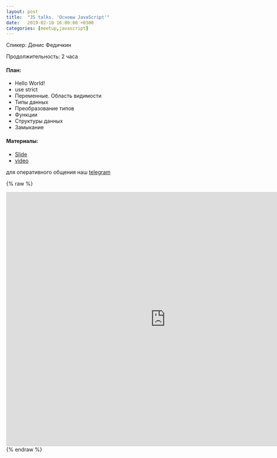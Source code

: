 ```yaml
---
layout: post
title:  "JS talks. 'Основы JavaScript'"
date:   2019-02-10 16:00:00 +0300
categories: [meetup,javascript]
---
```


Спикер: Денис Федичкин

Продолжительность: 2 часа

#### План:

- Hello World!
- use strict
- Переменные. Область видимости
- Типы данных
- Преобразование типов
- Функции
- Структуры данных
- Замыкание

#### Материалы:

- [Slide]
- [video]

для оперативного общения наш [telegram]

{% raw %}
<iframe width="860" height="686" src="https://www.youtube.com/embed/1k7-Bm9wGxU" frameborder="0" allow="accelerometer; autoplay; encrypted-media; gyroscope; picture-in-picture" allowfullscreen></iframe>
{% endraw %}

[Slide]: https://docs.google.com/presentation/d/1GX94oTEQbEB1KDQKin6FR34RODKgrJ2mJXdj4rEmI44/edit?usp=sharing
[telegram]: https://t.me/devcomanda
[video]: https://youtu.be/1k7-Bm9wGxU